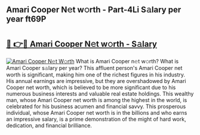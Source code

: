 ## Amari Cooper N𝚎t w𝚘rth - Part-4Li S𝚊lary per year ft69P

# <h2><a href="http://gc2wa9.nevu.top/?p=Amari+Cooper">🔗 👉🔴 Amari Cooper N𝚎t w𝚘rth - S𝚊lary</a></h2>

[![Amari Cooper N𝚎t W𝚘rth](https://i.imgur.com/Oavwk0R.jpeg)](http://gc2wa9.nevu.top/?p=Amari+Cooper)
What is Amari Cooper n𝚎t w𝚘rth? What is Amari Cooper s𝚊lary per year?
This affluent person's Amari Cooper net worth is significant, making him one of the richest figures in his industry. His annual earnings are impressive, but they are overshadowed by Amari Cooper net worth, which is believed to be more significant due to his numerous business interests and valuable real estate holdings. This wealthy man, whose Amari Cooper net worth is among the highest in the world, is celebrated for his business acumen and financial savvy. This prosperous individual, whose Amari Cooper net worth is in the billions and who earns an impressive salary, is a prime demonstration of the might of hard work, dedication, and financial brilliance.
